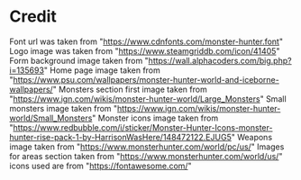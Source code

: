 # Credit

Font url was taken from "https://www.cdnfonts.com/monster-hunter.font"
Logo image was taken from "https://www.steamgriddb.com/icon/41405"
Form background image taken from "https://wall.alphacoders.com/big.php?i=135693"
Home page image taken from "https://www.psu.com/wallpapers/monster-hunter-world-and-iceborne-wallpapers/"
Monsters section first image taken from "https://www.ign.com/wikis/monster-hunter-world/Large_Monsters"
Small monsters image taken from "https://www.ign.com/wikis/monster-hunter-world/Small_Monsters"
Monster icons image taken from "https://www.redbubble.com/i/sticker/Monster-Hunter-Icons-monster-hunter-rise-pack-1-by-HarrisonWasHere/148472122.EJUG5"
Weapons image taken from "https://www.monsterhunter.com/world/pc/us/"
Images for areas section taken from "https://www.monsterhunter.com/world/us/"
icons used are from "https://fontawesome.com/"
